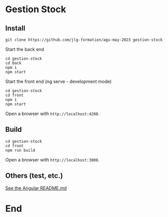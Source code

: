 # Gestion Stock

## Install

```
git clone https://github.com/jlg-formation/agu-may-2023 gestion-stock

```

Start the back end

```
cd gestion-stock
cd back
npm i
npm start
```

Start the front end (ng serve - development mode)

```
cd gestion-stock
cd front
npm i
npm start
```

Open a browser with `http://localhost:4200`.

## Build

```
cd gestion-stock
cd front
npm run build
```

Open a browser with `http://localhost:3000`.

## Others (test, etc.)

[See the Angular README.md](./front/README.md)

# End
